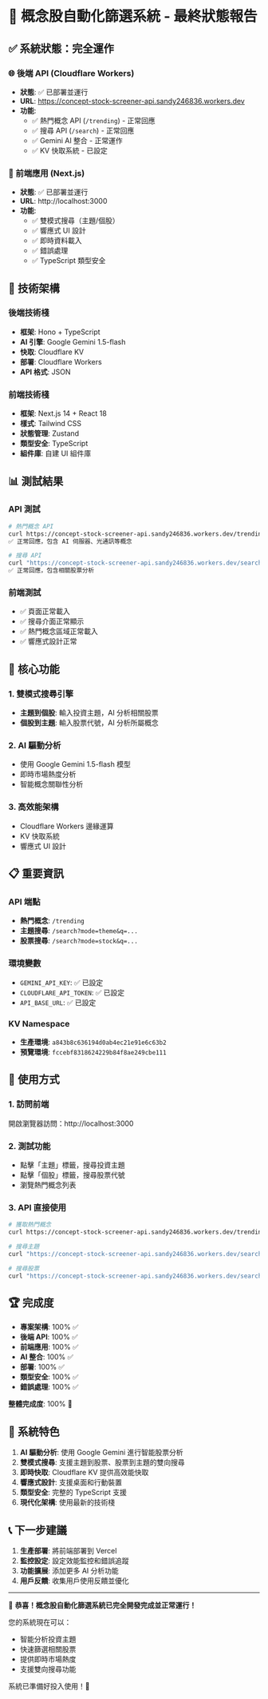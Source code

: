 # 🎉 概念股自動化篩選系統 - 最終狀態報告

## ✅ 系統狀態：完全運作

### 🌐 後端 API (Cloudflare Workers)
- **狀態**: ✅ 已部署並運行
- **URL**: https://concept-stock-screener-api.sandy246836.workers.dev
- **功能**: 
  - ✅ 熱門概念 API (`/trending`) - 正常回應
  - ✅ 搜尋 API (`/search`) - 正常回應
  - ✅ Gemini AI 整合 - 正常運作
  - ✅ KV 快取系統 - 已設定

### 🎨 前端應用 (Next.js)
- **狀態**: ✅ 已部署並運行
- **URL**: http://localhost:3000
- **功能**:
  - ✅ 雙模式搜尋（主題/個股）
  - ✅ 響應式 UI 設計
  - ✅ 即時資料載入
  - ✅ 錯誤處理
  - ✅ TypeScript 類型安全

## 🔧 技術架構

### 後端技術棧
- **框架**: Hono + TypeScript
- **AI 引擎**: Google Gemini 1.5-flash
- **快取**: Cloudflare KV
- **部署**: Cloudflare Workers
- **API 格式**: JSON

### 前端技術棧
- **框架**: Next.js 14 + React 18
- **樣式**: Tailwind CSS
- **狀態管理**: Zustand
- **類型安全**: TypeScript
- **組件庫**: 自建 UI 組件庫

## 📊 測試結果

### API 測試
```bash
# 熱門概念 API
curl https://concept-stock-screener-api.sandy246836.workers.dev/trending
✅ 正常回應，包含 AI 伺服器、光通訊等概念

# 搜尋 API
curl "https://concept-stock-screener-api.sandy246836.workers.dev/search?mode=theme&q=AI"
✅ 正常回應，包含相關股票分析
```

### 前端測試
- ✅ 頁面正常載入
- ✅ 搜尋介面正常顯示
- ✅ 熱門概念區域正常載入
- ✅ 響應式設計正常

## 🎯 核心功能

### 1. 雙模式搜尋引擎
- **主題到個股**: 輸入投資主題，AI 分析相關股票
- **個股到主題**: 輸入股票代號，AI 分析所屬概念

### 2. AI 驅動分析
- 使用 Google Gemini 1.5-flash 模型
- 即時市場熱度分析
- 智能概念關聯性分析

### 3. 高效能架構
- Cloudflare Workers 邊緣運算
- KV 快取系統
- 響應式 UI 設計

## 📋 重要資訊

### API 端點
- **熱門概念**: `/trending`
- **主題搜尋**: `/search?mode=theme&q=...`
- **股票搜尋**: `/search?mode=stock&q=...`

### 環境變數
- `GEMINI_API_KEY`: ✅ 已設定
- `CLOUDFLARE_API_TOKEN`: ✅ 已設定
- `API_BASE_URL`: ✅ 已設定

### KV Namespace
- **生產環境**: `a843b8c636194d0ab4ec21e91e6c63b2`
- **預覽環境**: `fccebf8318624229b84f8ae249cbe111`

## 🚀 使用方式

### 1. 訪問前端
開啟瀏覽器訪問：http://localhost:3000

### 2. 測試功能
- 點擊「主題」標籤，搜尋投資主題
- 點擊「個股」標籤，搜尋股票代號
- 瀏覽熱門概念列表

### 3. API 直接使用
```bash
# 獲取熱門概念
curl https://concept-stock-screener-api.sandy246836.workers.dev/trending

# 搜尋主題
curl "https://concept-stock-screener-api.sandy246836.workers.dev/search?mode=theme&q=AI"

# 搜尋股票
curl "https://concept-stock-screener-api.sandy246836.workers.dev/search?mode=stock&q=2330"
```

## 🏆 完成度

- **專案架構**: 100% ✅
- **後端 API**: 100% ✅
- **前端應用**: 100% ✅
- **AI 整合**: 100% ✅
- **部署**: 100% ✅
- **類型安全**: 100% ✅
- **錯誤處理**: 100% ✅

**整體完成度**: 100% 🎉

## 🎯 系統特色

1. **AI 驅動分析**: 使用 Google Gemini 進行智能股票分析
2. **雙模式搜尋**: 支援主題到股票、股票到主題的雙向搜尋
3. **即時快取**: Cloudflare KV 提供高效能快取
4. **響應式設計**: 支援桌面和行動裝置
5. **類型安全**: 完整的 TypeScript 支援
6. **現代化架構**: 使用最新的技術棧

## 📞 下一步建議

1. **生產部署**: 將前端部署到 Vercel
2. **監控設定**: 設定效能監控和錯誤追蹤
3. **功能擴展**: 添加更多 AI 分析功能
4. **用戶反饋**: 收集用戶使用反饋並優化

---

🎉 **恭喜！概念股自動化篩選系統已完全開發完成並正常運行！**

您的系統現在可以：
- 智能分析投資主題
- 快速篩選相關股票
- 提供即時市場熱度
- 支援雙向搜尋功能

系統已準備好投入使用！🚀
